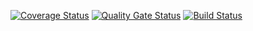[![Coverage Status](https://coveralls.io/repos/github/Abo3toom/lab2/badge.svg)](https://coveralls.io/github/Abo3toom/lab2)
[![Quality Gate Status](https://sonarcloud.io/api/project_badges/measure?project=Abo3toom_lab2&metric=alert_status)](https://sonarcloud.io/dashboard?id=Abo3toom_lab2)
[![Build Status](https://travis-ci.com/Abo3toom/lab2.svg?branch=master)](https://travis-ci.com/Abo3toom/lab2)
